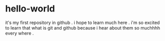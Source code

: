 # hello-world
it's my first repository in github . i hope to learn much here . i'm so excited to learn that what is git and github because i hear about them so muchhhh every where . 
